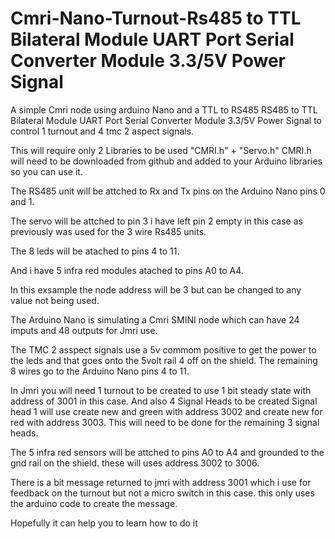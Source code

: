 # Cmri-Nano-Turnout-Rs485 to TTL Bilateral Module UART Port Serial Converter Module 3.3/5V Power Signal
A simple Cmri node using arduino Nano and a TTL to RS485 RS485 to TTL Bilateral Module UART Port Serial Converter Module 3.3/5V Power Signal to control 1 turnout and 4 tmc 2 aspect signals.

This will require only 2 Libraries to be used "CMRI.h" + "Servo.h" CMRI.h will need to be downloaded from github and added to your 
Arduino libraries so you can use it.

The RS485 unit will be attched to Rx and Tx pins on the Arduino Nano pins 0 and 1.

The servo will be attched to pin 3 i have left pin 2 empty in this case as previously was used for the 3 wire Rs485 units.

The 8 leds will be atached to pins 4 to 11.

And i have 5 infra red modules atached  to pins A0 to A4.

In this exsample the node address will be 3 but can be  changed to any value not being used.

The Arduino Nano is simulating a Cmri SMINI node which can have 24 imputs and 48 outputs for Jmri use.

The TMC 2 asspect signals use a 5v commom positive to get the power to the leds and that goes onto the 5volt rail 4 off on the shield.
The remaining 8 wires go to the Arduino Nano pins 4 to 11.

In Jmri you will need 1 turnout to be created to use 1 bit steady state with address of 3001 in this case.
And also 4 Signal Heads to be created Signal head 1 will use create new and green with address 3002 and create new for red with address 3003.
This will need to be done for the remaining 3 signal heads.

The 5 infra red sensors will be attched to pins A0 to A4 and grounded to the gnd rail on the shield. these will uses address 3002 to 3006.

There is a bit message returned to jmri with address 3001 which i use for feedback on the turnout but not a micro switch in this case. this only uses the arduino code to create the message.


Hopefully it can help you to learn how to do it
